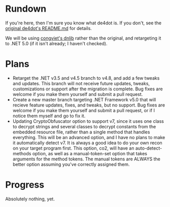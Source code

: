 Rundown
=======

If you're here, then I'm sure you know what de4dot is. If you don't, see the [original de4dot's README.md](https://github.com/de4dot/de4dot#readme) for details. 

We will be using [congviet's dnlib](https://github.com/congviet/dnlib) rather than the original, and retargeting it to .NET 5.0 (if it isn't already; I haven't checked).



Plans
=====

- Retarget the .NET v3.5 and v4.5 branch to v4.8, and add a few tweaks and updates. This branch will not receive future updates, tweaks, customizations or support after the migration is complete. Bug fixes are welcome if you make them yourself and submit a pull request.
- Create a new master branch targeting .NET Framework v5.0 that will recieve feature updates, fixes, and tweaks, but no support. Bug fixes are welcome if you make them yourself and submit a pull request, or if I notice them myself and go to fix it.
- Updating CryptoObfuscator option to support v7, since it uses one class to decrypt strings and several classes to decrypt constants from the embedded resource file, rather than a single method that handles everything. This will be an advanced option, and I have no plans to make it automatically detect v7. It is always a good idea to do your own recon on your target program first. This option, co2, will have an auto-detect-methods option, as well as a manual-token-set option that takes arguments for the method tokens. The manual tokens are ALWAYS the better option assuming you've correctly assigned them.

Progress
========
Absolutely nothing, yet.
